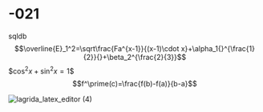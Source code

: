 # -021
sqldb
$$\overline{E}_1^2=\sqrt\frac{Fa^{x-1}}{(x-1)\cdot x}+\alpha_1{}^{\frac{1}{2}}{}+\beta_2^{\frac{2}{3}}$$
$$\cos^{2}x+\sin^{2}x=1\$$
$$f^\prime(c)=\frac{f(b)-f(a)}{b-a}$$

![lagrida_latex_editor (4)](https://user-images.githubusercontent.com/114642598/201021660-05635669-318a-4afa-9bfd-6e57de0d0c5e.png)

